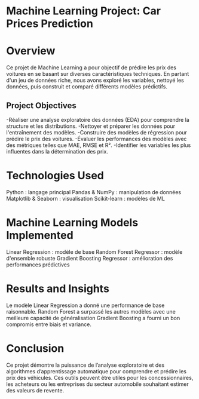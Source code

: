 # Machine Learning Project: Car Prices Prediction

# Overview
Ce projet de Machine Learning a pour objectif de prédire les prix des voitures en se basant sur diverses caractéristiques techniques. En partant d'un jeu de données riche, nous avons exploré les variables, nettoyé les données, puis construit et comparé différents modèles prédictifs.

## Project Objectives
-Réaliser une analyse exploratoire des données (EDA) pour comprendre la structure et les distributions.
-Nettoyer et préparer les données pour l'entraînement des modèles.
-Construire des modèles de régression pour prédire le prix des voitures.
-Évaluer les performances des modèles avec des métriques telles que MAE, RMSE et R².
-Identifier les variables les plus influentes dans la détermination des prix.

# Technologies Used
Python : langage principal
Pandas & NumPy : manipulation de données
Matplotlib & Seaborn : visualisation
Scikit-learn : modèles de ML

# Machine Learning Models Implemented
Linear Regression : modèle de base
Random Forest Regressor : modèle d'ensemble robuste
Gradient Boosting Regressor : amélioration des performances prédictives

# Results and Insights
Le modèle Linear Regression a donné une performance de base raisonnable.
Random Forest a surpassé les autres modèles avec une meilleure capacité de généralisation 
Gradient Boosting a fourni un bon compromis entre biais et variance.

# Conclusion
Ce projet démontre la puissance de l’analyse exploratoire et des algorithmes d’apprentissage automatique pour comprendre et prédire les prix des véhicules. Ces outils peuvent être utiles pour les concessionnaires, les acheteurs ou les entreprises du secteur automobile souhaitant estimer des valeurs de revente.
